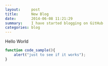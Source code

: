 ```yaml
---
layout:     post
title:      New Blog
date:       2014-06-08 11:21:29
summary:    I have started blogging on GitHub
categories: blog
---
```


Hello World

```js
function code_sample(){
	alert("just to see if it works");
}
```
